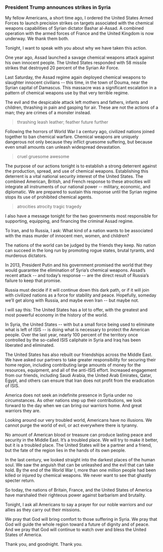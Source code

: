 ### President Trump announces strikes in Syria

My fellow Americans, a short time ago, I ordered the United States Armed Forces to launch precision strikes on targets associated with the chemical weapons capabilities of Syrian dictator Bashar al-Assad. A combined operation with the armed forces of France and the United Kingdom is now underway. We thank them both.

Tonight, I want to speak with you about why we have taken this action.

One year ago, Assad launched a savage chemical weapons attack against his own innocent people. The United States responded with 58 missile strikes that destroyed 20 percent of the Syrian Air Force.

Last Saturday, the Assad regime again deployed chemical weapons to slaughter innocent civilians -- this time, in the town of Douma, near the Syrian capital of Damascus. This massacre was a significant escalation in a pattern of chemical weapons use by that very terrible regime.

The evil and the despicable attack left mothers and fathers, infants and children, thrashing in pain and gasping for air. These are not the actions of a man; they are crimes of a monster instead.

> thrashing leash leather; feather future further

Following the horrors of World War I a century ago, civilized nations joined together to ban chemical warfare. Chemical weapons are uniquely dangerous not only because they inflict gruesome suffering, but because even small amounts can unleash widespread devastation.

> cruel gruesome awesome

The purpose of our actions tonight is to establish a strong deterrent against the production, spread, and use of chemical weapons. Establishing this deterrent is a vital national security interest of the United States. The combined American, British, and French response to these atrocities will integrate all instruments of our national power -- military, economic, and diplomatic. We are prepared to sustain this response until the Syrian regime stops its use of prohibited chemical agents.

> atrocities atrocity tragic tragedy

I also have a message tonight for the two governments most responsible for supporting, equipping, and financing the criminal Assad regime.

To Iran, and to Russia, I ask: What kind of a nation wants to be associated with the mass murder of innocent men, women, and children?

The nations of the world can be judged by the friends they keep. No nation can succeed in the long run by promoting rogue states, brutal tyrants, and murderous dictators.

In 2013, President Putin and his government promised the world that they would guarantee the elimination of Syria’s chemical weapons. Assad’s recent attack -- and today’s response -- are the direct result of Russia’s failure to keep that promise.

Russia must decide if it will continue down this dark path, or if it will join with civilized nations as a force for stability and peace. Hopefully, someday we’ll get along with Russia, and maybe even Iran -- but maybe not.

I will say this: The United States has a lot to offer, with the greatest and most powerful economy in the history of the world.

In Syria, the United States -- with but a small force being used to eliminate what is left of ISIS -- is doing what is necessary to protect the American people. Over the last year, nearly 100 percent of the territory once controlled by the so-called ISIS caliphate in Syria and Iraq has been liberated and eliminated.

The United States has also rebuilt our friendships across the Middle East. We have asked our partners to take greater responsibility for securing their home region, including contributing large amounts of money for the resources, equipment, and all of the anti-ISIS effort. Increased engagement from our friends, including Saudi Arabia, the United Arab Emirates, Qatar, Egypt, and others can ensure that Iran does not profit from the eradication of ISIS.

America does not seek an indefinite presence in Syria under no circumstances. As other nations step up their contributions, we look forward to the day when we can bring our warriors home. And great warriors they are.

Looking around our very troubled world, Americans have no illusions. We cannot purge the world of evil, or act everywhere there is tyranny.

No amount of American blood or treasure can produce lasting peace and security in the Middle East. It’s a troubled place. We will try to make it better, but it is a troubled place. The United States will be a partner and a friend, but the fate of the region lies in the hands of its own people.

In the last century, we looked straight into the darkest places of the human soul. We saw the anguish that can be unleashed and the evil that can take hold. By the end of the World War I, more than one million people had been killed or injured by chemical weapons. We never want to see that ghastly specter return.

So today, the nations of Britain, France, and the United States of America have marshaled their righteous power against barbarism and brutality.

Tonight, I ask all Americans to say a prayer for our noble warriors and our allies as they carry out their missions.

We pray that God will bring comfort to those suffering in Syria. We pray that God will guide the whole region toward a future of dignity and of peace. And we pray that God will continue to watch over and bless the United States of America.

Thank you, and goodnight. Thank you.